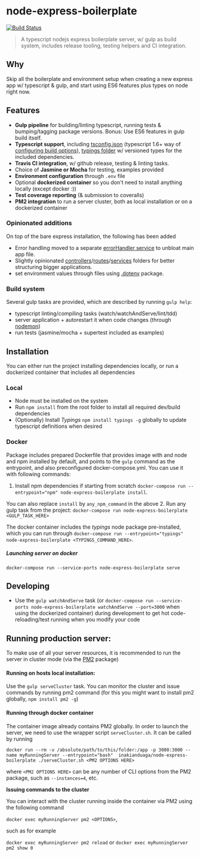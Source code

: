 node-express-boilerplate
=====================

[![Build Status](https://travis-ci.org/kiettisak-angkanawin/node-express-boilerplate.svg?branch=master)](https://travis-ci.org/kiettisak-angkanawin/node-express-boilerplate)

> A typescript nodejs express boilerplate server, w/ gulp as build system, includes release tooling, testing helpers and CI integration.

## Why

Skip all the boilerplate and environment setup when creating a new express app w/ typescript & gulp, and start using ES6 features plus types on node right now.

## Features

- **Gulp pipeline** for building/linting typescript, running tests & bumping/tagging package versions. Bonus: Use ES6 features in gulp build itself.
- **Typescript support**, including [tsconfig.json](tsconfig.json) (typescript 1.6+ way of [configuring build options](https://github.com/Microsoft/TypeScript/wiki/tsconfig.json)),
[typings folder](./typings) w/ versioned types for the included dependencies.
- **Travis CI integration**, w/ github release, testing & linting tasks.
- Choice of **Jasmine or Mocha** for testing, examples provided
- **Environment configuration** through `.env` file
- Optional **dockerized container** so you don't need to install anything locally (except docker :))
- **Test coverage reporting** (& submission to coveralls)
- **PM2 integration** to run a server cluster, both as local installation or on a dockerized container

### Opinionated additions

On top of the bare express installation, the following has been added

- Error handling moved to a separate [errorHandler service](./src/services/errorHandler.ts) to unbloat main app file.
- Slightly opinionated [controllers](./src/controllers)/[routes](./src/routes)/[services](./src/services) folders
for better structuring bigger applications.
- set environment values through files using [.dotenv](https://www.npmjs.com/package/dotenv) package.

### Build system

Several gulp tasks are provided, which are described by running `gulp help`:

- typescript linting/compiling tasks (watch/watchAndServe/lint/tdd)
- server application + autorestart it when code changes (through [nodemon](https://www.npmjs.com/package/nodemon))
- run tests (jasmine/mocha + supertest included as examples)

## Installation

You can either run the project installing dependencies locally, or run a dockerized container that includes all dependencies

### Local

- Node must be installed on the system
- Run `npm install` from the root folder to install all required dev/build dependencies
- (Optionally) Install *Typings* `npm install typings -g` globally to update typescript definitions when desired

### Docker

Package includes prepared Dockerfile that provides image with and node and npm installed by default, and points to the `gulp` command as the entrypoint, and also preconfigured docker-compose.yml. You can use it with following commands:

1. Install npm dependencies if starting from scratch
  `docker-compose run --entrypoint="npm" node-express-boilerplate install`.  

  You can also replace `install` by `any_npm_command` in the above
2. Run any gulp task from the project:
  `docker-compose run node-express-boilerplate <GULP_TASK_HERE>`

The docker container includes the *typings* node package pre-installed, which you can run through
  `docker-compose run --entrypoint="typings" node-express-boilerplate <TYPINGS_COMMAND_HERE>`.

##### Launching server on docker

  `docker-compose run --service-ports node-express-boilerplate serve`

## Developing

- Use the `gulp watchAndServe` task (or `docker-compose run --service-ports node-express-boilerplate watchAndServe --port=3000` when using the dockerized container)
during development to get hot code-reloading/test running when you modify your code

## Running production server:

To make use of all your server resources, it is recommended to run the server in cluster mode (via the [PM2](https://www.npmjs.com/package/pm2) package)

#### Running on hosts local installation:

Use the `gulp serveCluster` task. You can monitor the cluster and issue commands by running pm2 command (for this you might want to install pm2 globally, `npm install pm2 -g`)

#### Running through docker container

The container image already contains PM2 globally. In order to launch the server, we need to use the wrapper script `serveCluster.sh`. It can be called by running

`docker run --rm -v /absolute/path/to/this/folder:/app -p 3000:3000 --name myRunningServer --entrypoint="bash"  inakianduaga/node-express-boilerplate ./serveCluster.sh <PM2 OPTIONS HERE>`

where `<PM2 OPTIONS HERE>` can be any number of CLI options from the PM2 package, such as `--instances=4`, etc.

**Issuing commands to the cluster**

You can interact with the cluster running inside the container via PM2 using the following command

`docker exec myRunningServer pm2 <OPTIONS>`,

such as for example

`docker exec myRunningServer pm2 reload` or
`docker exec myRunningServer pm2 show 0`


[travis-url]: https://travis-ci.org/inakianduaga/node-express-boilerplate
[travis-image]: https://travis-ci.org/inakianduaga/node-express-boilerplate.svg?branch=master

[coveralls-url]: https://coveralls.io/github/inakianduaga/node-express-boilerplate?branch=master
[coveralls-image]: https://coveralls.io/repos/inakianduaga/node-express-boilerplate/badge.svg?branch=master&service=github
